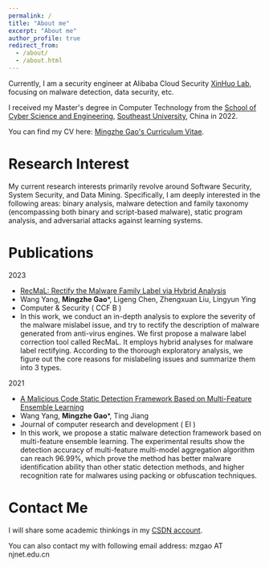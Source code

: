 ```yaml
---
permalink: /
title: "About me"
excerpt: "About me"
author_profile: true
redirect_from: 
  - /about/
  - /about.html
---
```


Currently, I am a security engineer at Alibaba Cloud Security [XinHuo Lab](https://ti.aliyun.com/#/overview), focusing on malware detection, data security, etc.

I received my Master's degree in Computer Technology from the [School of Cyber Science and Engineering](https://cyber.seu.edu.cn/), [Southeast University](https://www.seu.edu.cn/), China in 2022.


You can find my CV here: [Mingzhe Gao's Curriculum Vitae](../assets/Mingzhe_Gao_Resume.pdf).


Research Interest
======
My current research interests primarily revolve around Software Security, System Security, and Data Mining. Specifically, I am deeply interested in the following areas: binary analysis, malware detection and family taxonomy (encompassing both binary and script-based malware), static program analysis, and adversarial attacks against learning systems.

Publications
======

2023
  - [RecMaL: Rectify the Malware Family Label via Hybrid Analysis](https://www.sciencedirect.com/science/article/abs/pii/S0167404823000871)
  - Wang Yang, **Mingzhe Gao***, Ligeng Chen, Zhengxuan Liu, Lingyun Ying
  - Computer & Security ( CCF B )
  - In this work, we conduct an in-depth analysis to explore the severity of the malware mislabel issue, and try to rectify the description of malware generated from anti-virus engines. We first propose a malware label correction tool called RecMaL. It employs hybrid analyses for malware label rectifying. According to the thorough exploratory analysis, we figure out the core reasons for mislabeling issues and summarize them into 3 types.



2021
  - [A Malicious Code Static Detection Framework Based on Multi-Feature Ensemble Learning](https://crad.ict.ac.cn/cn/article/doi/10.7544/issn1000-1239.2021.20200912)
  - Wang Yang, **Mingzhe Gao***, Ting Jiang
  - Journal of computer research and development ( EI )
  - In this work, we propose a static malware detection framework based on multi-feature ensemble learning. The experimental results show the detection accuracy of multi-feature multi-model aggregation algorithm can reach 96.99%, which prove the method has better malware identification ability than other static detection methods, and higher recognition rate for malwares using packing or obfuscation techniques.


Contact Me
======

I will share some academic thinkings in my [CSDN account](https://mzgao.blog.csdn.net/).

You can also contact my with following email address: mzgao AT njnet.edu.cn
